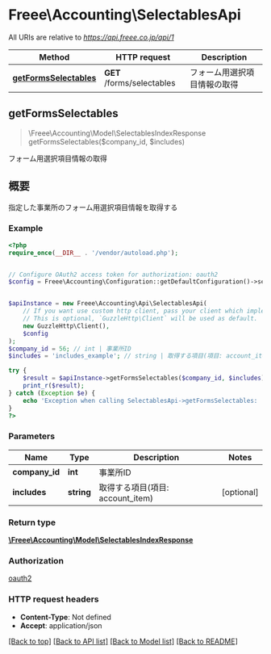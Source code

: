 # Freee\Accounting\SelectablesApi

All URIs are relative to *https://api.freee.co.jp/api/1*

Method | HTTP request | Description
------------- | ------------- | -------------
[**getFormsSelectables**](SelectablesApi.md#getFormsSelectables) | **GET** /forms/selectables | フォーム用選択項目情報の取得



## getFormsSelectables

> \Freee\Accounting\Model\SelectablesIndexResponse getFormsSelectables($company_id, $includes)

フォーム用選択項目情報の取得

<h2 id=\"\">概要</h2>  <p>指定した事業所のフォーム用選択項目情報を取得する</p>

### Example

```php
<?php
require_once(__DIR__ . '/vendor/autoload.php');


// Configure OAuth2 access token for authorization: oauth2
$config = Freee\Accounting\Configuration::getDefaultConfiguration()->setAccessToken('YOUR_ACCESS_TOKEN');


$apiInstance = new Freee\Accounting\Api\SelectablesApi(
    // If you want use custom http client, pass your client which implements `GuzzleHttp\ClientInterface`.
    // This is optional, `GuzzleHttp\Client` will be used as default.
    new GuzzleHttp\Client(),
    $config
);
$company_id = 56; // int | 事業所ID
$includes = 'includes_example'; // string | 取得する項目(項目: account_item)

try {
    $result = $apiInstance->getFormsSelectables($company_id, $includes);
    print_r($result);
} catch (Exception $e) {
    echo 'Exception when calling SelectablesApi->getFormsSelectables: ', $e->getMessage(), PHP_EOL;
}
?>
```

### Parameters


Name | Type | Description  | Notes
------------- | ------------- | ------------- | -------------
 **company_id** | **int**| 事業所ID |
 **includes** | **string**| 取得する項目(項目: account_item) | [optional]

### Return type

[**\Freee\Accounting\Model\SelectablesIndexResponse**](../Model/SelectablesIndexResponse.md)

### Authorization

[oauth2](../../README.md#oauth2)

### HTTP request headers

- **Content-Type**: Not defined
- **Accept**: application/json

[[Back to top]](#) [[Back to API list]](../../README.md#documentation-for-api-endpoints)
[[Back to Model list]](../../README.md#documentation-for-models)
[[Back to README]](../../README.md)

